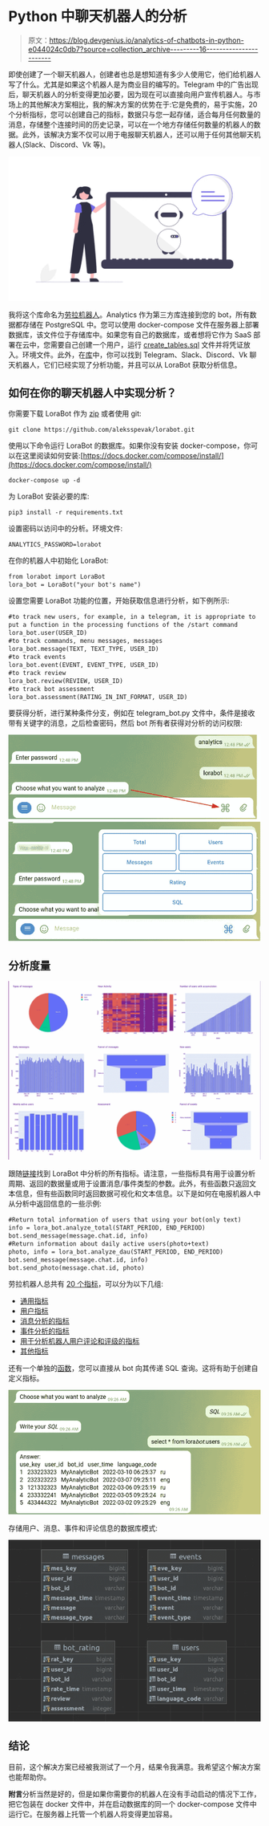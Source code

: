 # Python 中聊天机器人的分析

> 原文：<https://blog.devgenius.io/analytics-of-chatbots-in-python-e044024c0db7?source=collection_archive---------16----------------------->

即使创建了一个聊天机器人，创建者也总是想知道有多少人使用它，他们给机器人写了什么。尤其是如果这个机器人是为商业目的编写的。Telegram 中的广告出现后，聊天机器人的分析变得更加必要，因为现在可以直接向用户宣传机器人。与市场上的其他解决方案相比，我的解决方案的优势在于:它是免费的，易于实施，20 个分析指标，您可以创建自己的指标，数据只与您一起存储，适合每月任何数量的消息，存储整个连接时间的历史记录，可以在一个地方存储任何数量的机器人的数据。此外，该解决方案不仅可以用于电报聊天机器人，还可以用于任何其他聊天机器人(Slack、Discord、Vk 等)。

![](img/fc339af747b1dfbc320f3ed81fb3dfb0.png)

我将这个库命名为[劳拉机器人](https://github.com/aleksspevak/lorabot)。Analytics 作为第三方库连接到您的 bot，所有数据都存储在 PostgreSQL 中。您可以使用 docker-compose 文件在服务器上部署数据库，该文件位于存储库中。如果您有自己的数据库，或者想将它作为 SaaS 部署在云中，您需要自己创建一个用户，运行 [create_tables.sql](https://github.com/aleksspevak/lorabot/tree/main/lorabot/sql) 文件并将凭证放入。环境文件。此外，在[库](https://github.com/aleksspevak/lorabot)中，你可以找到 Telegram、Slack、Discord、Vk 聊天机器人，它们已经实现了分析功能，并且可以从 LoraBot 获取分析信息。

## 如何在你的聊天机器人中实现分析？

你需要下载 LoraBot 作为 [zip](https://github.com/aleksspevak/lorabot) 或者使用 git:

```
git clone https://github.com/aleksspevak/lorabot.git
```

使用以下命令运行 LoraBot 的数据库。如果你没有安装 docker-compose，你可以在这里阅读如何安装:[https://docs.docker.com/compose/install/](https://docs.docker.com/compose/install/)

```
docker-compose up -d
```

为 LoraBot 安装必要的库:

```
pip3 install -r requirements.txt
```

设置密码以访问中的分析。环境文件:

```
ANALYTICS_PASSWORD=lorabot
```

在你的机器人中初始化 LoraBot:

```
from lorabot import LoraBot
lora_bot = LoraBot("your bot's name")
```

设置您需要 LoraBot 功能的位置，开始获取信息进行分析，如下例所示:

```
#to track new users, for example, in a telegram, it is appropriate to put a function in the processing functions of the /start command
lora_bot.user(USER_ID)
#to track commands, menu messages, messages
lora_bot.message(TEXT, TEXT_TYPE, USER_ID)
#to track events
lora_bot.event(EVENT, EVENT_TYPE, USER_ID)
#to track review 
lora_bot.review(REVIEW, USER_ID)
#to track bot assessment
lora_bot.assessment(RATING_IN_INT_FORMAT, USER_ID)
```

要获得分析，进行某种条件分支，例如在 telegram_bot.py 文件中，条件是接收带有关键字的消息，之后检查密码，然后 bot 所有者获得对分析的访问权限:

![](img/75c7a96e3204da187f6178b46c5f03b1.png)

## 分析度量

![](img/44221f638f9cb49b8d97f7613ce2431e.png)

跟随[链接](https://github.com/aleksspevak/lorabot#analytics-metrics)找到 LoraBot 中分析的所有指标。请注意，一些指标具有用于设置分析周期、返回的数据量或用于设置消息/事件类型的参数。此外，有些函数只返回文本信息，但有些函数同时返回数据可视化和文本信息。以下是如何在电报机器人中从分析中返回信息的一些示例:

```
#Return total information of users that using your bot(only text)
info = lora_bot.analyze_total(START_PERIOD, END_PERIOD)
bot.send_message(message.chat.id, info)
#Return information about daily active users(photo+text)
photo, info = lora_bot.analyze_dau(START_PERIOD, END_PERIOD)
bot.send_message(message.chat.id, info)
bot.send_photo(message.chat.id, photo)
```

劳拉机器人总共有 [20 个指标](https://github.com/aleksspevak/lorabot#analytics-metrics)，可以分为以下几组:

*   [通用指标](https://github.com/aleksspevak/lorabot#total-metrics)
*   [用户指标](https://github.com/aleksspevak/lorabot#users-metrics)
*   [消息分析的指标](https://github.com/aleksspevak/lorabot#messages-metrics)
*   [事件分析的指标](https://github.com/aleksspevak/lorabot#events-metrics)
*   [用于分析机器人用户评论和评级的指标](https://github.com/aleksspevak/lorabot#assessment-and-review-metrics)
*   [其他指标](https://github.com/aleksspevak/lorabot#other-metrics)

还有一个单独的[函数](https://github.com/aleksspevak/lorabot#how-create-custom-metrics)，您可以直接从 bot 向其传递 SQL 查询。这将有助于创建自定义指标。

![](img/b0f426545bb1671e8429c2f00492bc60.png)

存储用户、消息、事件和评论信息的数据库模式:

![](img/3d03a8dbb9e22ff6315fc500964f3f82.png)

## 结论

目前，这个解决方案已经被我测试了一个月，结果令我满意。我希望这个解决方案也能帮助你。

**附言**分析当然是好的，但是如果你需要你的机器人在没有手动启动的情况下工作，把它包装在 docker 文件中，并在启动数据库的同一个 docker-compose 文件中运行它。在服务器上托管一个机器人将变得更加容易。